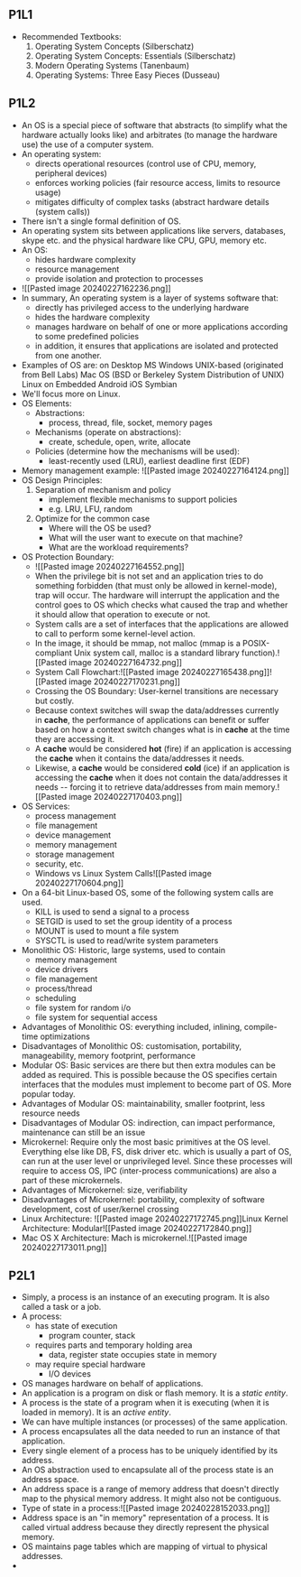 ## P1L1
- Recommended Textbooks:
	1. Operating System Concepts (Silberschatz)
	2. Operating System Concepts: Essentials (Silberschatz)
	3. Modern Operating Systems (Tanenbaum)
	4. Operating Systems: Three Easy Pieces (Dusseau)
## P1L2
- An OS is a special piece of software that abstracts (to simplify what the hardware actually looks like) and arbitrates (to manage the hardware use) the use of a computer system.
- An operating system:
	- directs operational resources (control use of CPU, memory, peripheral devices)
	- enforces working policies (fair resource access, limits to resource usage)
	- mitigates difficulty of complex tasks (abstract hardware details (system calls))
- There isn't a single formal definition of OS.
- An operating system sits between applications like servers, databases, skype etc. and the physical hardware like CPU, GPU, memory etc.
- An OS:
	- hides hardware complexity
	- resource management
	- provide isolation and protection to processes
- ![[Pasted image 20240227162236.png]]
- In summary,
  An operating system is a layer of systems software that:
  - directly has privileged access to the underlying hardware
  - hides the hardware complexity
  - manages hardware on behalf of one or more applications according to some predefined policies
  - in addition, it ensures that applications are isolated and protected from one another.
- Examples of OS are:
  on Desktop
	  MS Windows
	  UNIX-based (originated from Bell Labs)
		  Mac OS (BSD or Berkeley System Distribution of UNIX)
		  Linux 
  on Embedded
	 Android
	 iOS
	 Symbian
- We'll focus more on Linux.
- OS Elements:
	- Abstractions:
		- process, thread, file, socket, memory pages
	- Mechanisms (operate on abstractions):
		- create, schedule, open, write, allocate
	- Policies (determine how the mechanisms will be used):
		- least-recently used (LRU), earliest deadline first (EDF)
- Memory management example: ![[Pasted image 20240227164124.png]]
- OS Design Principles:
	1. Separation of mechanism and policy
		- implement flexible mechanisms to support policies
		- e.g. LRU, LFU, random
	2. Optimize for the common case
		- Where will the OS be used?
		- What will the user want to execute on that machine?
		- What are the workload requirements?
- OS Protection Boundary:
	- ![[Pasted image 20240227164552.png]]
	- When the privilege bit is not set and an application tries to do something forbidden (that must only be allowed in kernel-mode), trap will occur. The hardware will interrupt the application and the control goes to OS which checks what caused the trap and whether it should allow that operation to execute or not.
	- System calls are a set of interfaces that the applications are allowed to call to perform some kernel-level action.
	- In the image, it should be mmap, not malloc (mmap is a POSIX-compliant Unix system call, malloc is a standard library function).![[Pasted image 20240227164732.png]]
	- System Call Flowchart:![[Pasted image 20240227165438.png]]![[Pasted image 20240227170231.png]]
	- Crossing the OS Boundary: User-kernel transitions are necessary but costly.
	- Because context switches will swap the data/addresses currently in **cache**, the performance of applications can benefit or suffer based on how a context switch changes what is in **cache** at the time they are accessing it.
	- A **cache** would be considered **hot** (fire) if an application is accessing the **cache** when it contains the data/addresses it needs.
	- Likewise, a **cache** would be considered **cold** (ice) if an application is accessing the **cache** when it does not contain the data/addresses it needs -- forcing it to retrieve data/addresses from main memory.![[Pasted image 20240227170403.png]]
- OS Services:
	- process management
	- file management
	- device management
	- memory management
	- storage management
	- security, etc.
	- Windows vs Linux System Calls![[Pasted image 20240227170604.png]]
- On a 64-bit Linux-based OS, some of the following system calls are used.
	- KILL is used to send a signal to a process
	- SETGID is used to set the group identity of a process
	- MOUNT is used to mount a file system
	- SYSCTL is used to read/write system parameters
- Monolithic OS: Historic, large systems, used to contain
	- memory management
	- device drivers
	- file management
	- process/thread
	- scheduling
	- file system for random i/o
	- file system for sequential access
- Advantages of Monolithic OS: everything included, inlining, compile-time optimizations
- Disadvantages of Monolithic OS: customisation, portability, manageability, memory footprint, performance
- Modular OS: Basic services are there but then extra modules can be added as required. This is possible because the OS specifies certain interfaces that the modules must implement to become part of OS. More popular today.
- Advantages of Modular OS: maintainability, smaller footprint, less resource needs
- Disadvantages of Modular OS: indirection, can impact performance, maintenance can still be an issue
- Microkernel: Require only the most basic primitives at the OS level. Everything else like DB, FS, disk driver etc. which is usually a part of OS, can run at the user level or unprivileged level. Since these processes will require to access OS, IPC (inter-process communications) are also a part of these microkernels.
- Advantages of Microkernel: size, verifiability
- Disadvantages of Microkernel: portability, complexity of software development, cost of user/kernel crossing
- Linux Architecture: ![[Pasted image 20240227172745.png]]Linux Kernel Architecture: Modular![[Pasted image 20240227172840.png]]
- Mac OS X Architecture: Mach is microkernel.![[Pasted image 20240227173011.png]]
## P2L1
- Simply, a process is an instance of an executing program. It is also called a task or a job.
- A process:
	- has state of execution
		- program counter, stack
	- requires parts and temporary holding area
		- data, register state occupies state in memory
	- may require special hardware
		- I/O devices
- OS manages hardware on behalf of applications.
- An application is a program on disk or flash memory. It is a *static entity*.
- A process is the state of a program when it is executing (when it is loaded in memory). It is an *active entity*.
- We can have multiple instances (or processes) of the same application.
- A process encapsulates all the data needed to run an instance of that application.
- Every single element of a process has to be uniquely identified by its address.
- An OS abstraction used to encapsulate all of the process state is an address space.
- An address space is a range of memory address that doesn't directly map to the physical memory address. It might also not be contiguous.
- Type of state in a process:![[Pasted image 20240228152033.png]]
- Address space is an "in memory" representation of a process. It is called virtual address because they directly represent the physical memory.
- OS maintains page tables which are mapping of virtual to physical addresses.
- 